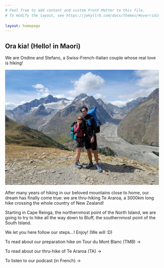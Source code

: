 ```yaml
---
# Feel free to add content and custom Front Matter to this file.
# To modify the layout, see https://jekyllrb.com/docs/themes/#overriding-theme-defaults

layout: homepage
---
```


## Ora kia! (Hello! in Maori)
We are Ondine and Stefano, a Swiss-French-Italian couple whose real love is hiking!

![](/assets/index0.jpg)

After many years of hiking in our beloved mountains close to home, our dream has finally come true: we are thru-hiking Te Araroa, a 3000km long hike crossing the whole country of New Zealand!

Starting in Cape Reinga, the northernmost point of the North Island, we are going to try to hike all the way down to Bluff, the southernmost point of the South Island.

We let you here follow our steps...! Enjoy! (We will :D)


To read about our preparation hike on Tour du Mont Blanc (TMB) ->

To read about our thru-hike of Te Araroa (TA) ->

To listen to our podcast (in French) -> 

